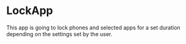 # LockApp
This app is going to lock phones and selected apps for a set duration depending on the settings set by the user.
